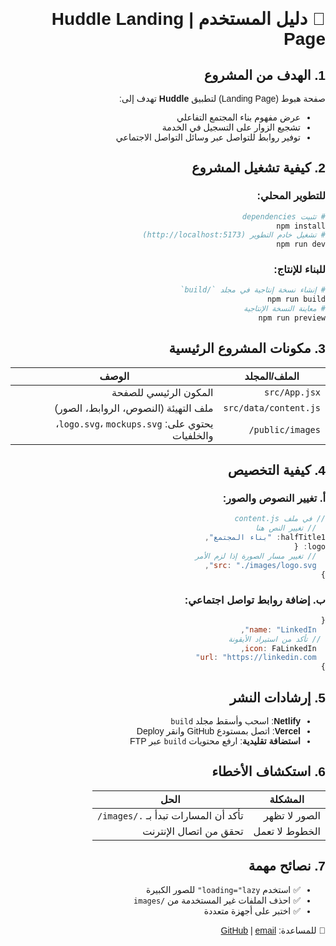 <div dir="rtl" style="text-align: right; font-family: 'Arial';">

# 📖 دليل المستخدم | Huddle Landing Page

## 1. الهدف من المشروع
صفحة هبوط (Landing Page) لتطبيق **Huddle** تهدف إلى:
- عرض مفهوم بناء المجتمع التفاعلي
- تشجيع الزوار على التسجيل في الخدمة
- توفير روابط للتواصل عبر وسائل التواصل الاجتماعي

## 2. كيفية تشغيل المشروع
### للتطوير المحلي:
```bash
# تثبيت dependencies
npm install
# تشغيل خادم التطوير (http://localhost:5173)
npm run dev
```

### للبناء للإنتاج:
```bash
# إنشاء نسخة إنتاجية في مجلد `/build`
npm run build
# معاينة النسخة الإنتاجية
npm run preview
```

## 3. مكونات المشروع الرئيسية
| الملف/المجلد       | الوصف                                                                 |
|---------------------|----------------------------------------------------------------------|
| `src/App.jsx`       | المكون الرئيسي للصفحة                                               |
| `src/data/content.js` | ملف التهيئة (النصوص، الروابط، الصور)                               |
| `public/images/`    | يحتوي على: `logo.svg`، `mockups.svg`، والخلفيات                     |

## 4. كيفية التخصيص
### أ. تغيير النصوص والصور:
```js
// في ملف content.js
  // تغيير النص هنا
halfTitle1: "بناء المجتمع",
logo: {
  // تغيير مسار الصورة إذا لزم الأمر
  src: "./images/logo.svg",
}
```

### ب. إضافة روابط تواصل اجتماعي:
```js
{
  name: "LinkedIn",
 // تأكد من استيراد الأيقونة
  icon: FaLinkedIn,
  url: "https://linkedin.com"
}
```

## 5. إرشادات النشر
- **Netlify**: اسحب وأسقط مجلد `build`
- **Vercel**: اتصل بمستودع GitHub وانقر Deploy
- **استضافة تقليدية**: ارفع محتويات `build` عبر FTP

## 6. استكشاف الأخطاء
| المشكلة           | الحل                                  |
|--------------------|---------------------------------------|
| الصور لا تظهر     | تأكد أن المسارات تبدأ بـ `./images/`  |
| الخطوط لا تعمل    | تحقق من اتصال الإنترنت               |

## 7. نصائح مهمة
- ✅ استخدم `loading="lazy"` للصور الكبيرة
- ✅ احذف الملفات غير المستخدمة من `/images`
- ✅ اختبر على أجهزة متعددة

📌 للمساعدة: [GitHub](https://github.com/AbdulrahmanFrontend/huddle-landing-abdulrahman?tab=readme-ov-file) | [email](abdulrahman.abdelstar@ggmail.com)
</div>